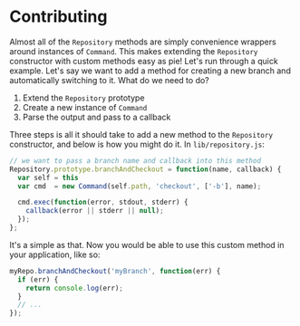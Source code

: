 # Contributing

Almost all of the `Repository` methods are simply convenience wrappers around
instances of `Command`. This makes extending the `Repository` constructor with
custom methods easy as pie! Let's run through a quick example. Let's say we
want to add a method for creating a new branch and automatically switching to
it. What do we need to do?

1. Extend the `Repository` prototype
2. Create a new instance of `Command`
3. Parse the output and pass to a callback

Three steps is all it should take to add a new method to the `Repository`
constructor, and below is how you might do it. In `lib/repository.js`:

```js
// we want to pass a branch name and callback into this method
Repository.prototype.branchAndCheckout = function(name, callback) {
  var self = this
  var cmd  = new Command(self.path, 'checkout', ['-b'], name);

  cmd.exec(function(error, stdout, stderr) {
    callback(error || stderr || null);
  });
};
```

It's a simple as that. Now you would be able to use this custom method in your
application, like so:

```js
myRepo.branchAndCheckout('myBranch', function(err) {
  if (err) {
    return console.log(err);
  }
  // ...
});
```
